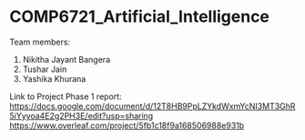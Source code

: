 # COMP6721_Artificial_Intelligence

Team members:
  1. Nikitha Jayant Bangera
  2. Tushar Jain
  3. Yashika Khurana
  
  Link to Project Phase 1 report: https://docs.google.com/document/d/12T8HB9PpLZYkdWxmYcNI3MT3GhR5iYyyoa4E2g2PH3E/edit?usp=sharing
  https://www.overleaf.com/project/5fb1c18f9a168506988e931b

